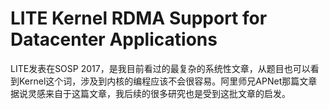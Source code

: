# LITE Kernel RDMA Support for Datacenter Applications

LITE发表在SOSP 2017，是我目前看过的最复杂的系统性文章，从题目也可以看到Kernel这个词，涉及到内核的编程应该不会很容易。阿里师兄APNet那篇文章据说灵感来自于这篇文章，我后续的很多研究也是受到这批文章的启发。

